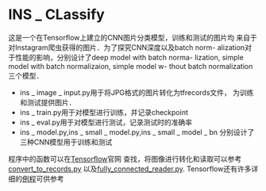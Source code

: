 # **INS _ CLassify**

这是一个在Tensorflow上建立的CNN图片分类模型，训练和测试的图片均
来自于对Instagram爬虫获得的图片．为了探究CNN深度以及batch norm-
alization对于性能的影响，分别设计了deep model with batch norma-
lization, simple model with batch normalizaion, simple model w-
thout batch normalization三个模型．

- ins _ image _ input.py用于将JPG格式的图片转化为tfrecords文件，
为训练和测试提供图片．
- ins _ train.py用于对模型进行训练，并记录checkpoint
- ins _ eval.py用于对模型进行测试，记录测试时的准确率
- ins _ model.py,ins _ small _ model.py,ins _ small _ model _ bn
分别设计了三种CNN模型用于训练和测试

程序中的函数可以在[Tensorflow](https://www.tensorflow.org/)官网
查找，将图像进行转化和读取可以参考[convert_to_records.py](https://github.com/tensorflow/tensorflow/blob/r1.2/tensorflow/examples/how_tos/reading_data/convert_to_records.py)
以及[fully_connected_reader.py](https://github.com/tensorflow/tensorflow/blob/r1.2/tensorflow/examples/how_tos/reading_data/fully_connected_reader.py).
Tensorflow还有许多详细的[例程](https://github.com/tensorflow/models)可供参考
